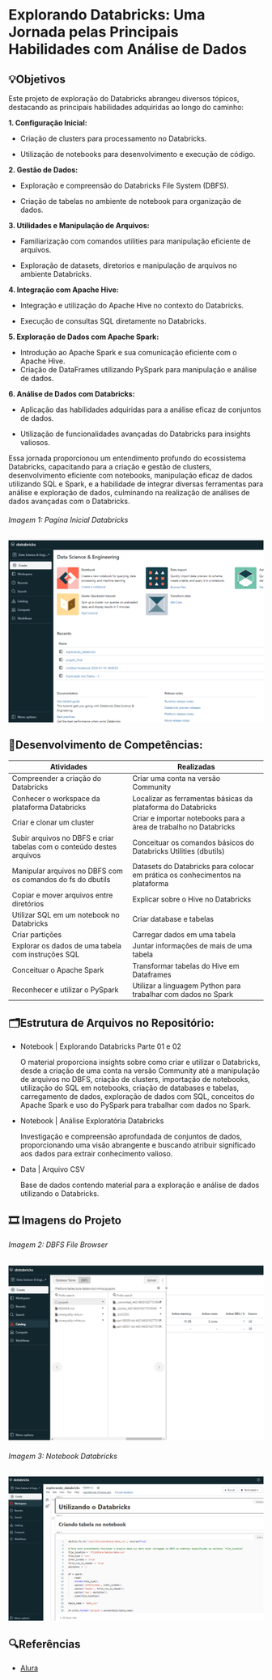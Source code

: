 # Explorando Databricks: Uma Jornada pelas Principais Habilidades com Análise de Dados

## 💡Objetivos
Este projeto de exploração do Databricks abrangeu diversos tópicos, destacando as principais habilidades adquiridas ao longo do caminho:

**1. Configuração Inicial:**
- Criação de clusters para processamento no Databricks.

- Utilização de notebooks para desenvolvimento e execução de código.

**2. Gestão de Dados:**
- Exploração e compreensão do Databricks File System (DBFS).

- Criação de tabelas no ambiente de notebook para organização de dados.

**3. Utilidades e Manipulação de Arquivos:**
- Familiarização com comandos utilities para manipulação eficiente de arquivos.

- Exploração de datasets, diretorios e manipulação de arquivos no ambiente Databricks.

**4. Integração com Apache Hive:**
- Integração e utilização do Apache Hive no contexto do Databricks.

- Execução de consultas SQL diretamente no Databricks.

**5. Exploração de Dados com Apache Spark:**
- Introdução ao Apache Spark e sua comunicação eficiente com o Apache Hive.
- Criação de DataFrames utilizando PySpark para manipulação e análise de dados.

**6. Análise de Dados com Databricks:**
- Aplicação das habilidades adquiridas para a análise eficaz de conjuntos de dados.

- Utilização de funcionalidades avançadas do Databricks para insights valiosos.

Essa jornada proporcionou um entendimento profundo do ecossistema Databricks, capacitando para a criação e gestão de clusters, desenvolvimento eficiente com notebooks, manipulação eficaz de dados utilizando SQL e Spark, e a habilidade de integrar diversas ferramentas para análise e exploração de dados, culminando na realização de análises de dados avançadas com o Databricks.

###### Imagem 1: Pagina Inicial Databricks
<img src="/img/workspace-databricks.png">

## 📄Desenvolvimento de Competências:
|Atividades|Realizadas |
|----------|-----------|
| Compreender a criação do Databricks | Criar uma conta na versão Community |
| Conhecer o workspace da plataforma Databricks | Localizar as ferramentas básicas da plataforma do Databricks |
| Criar e clonar um cluster | Criar e importar notebooks para a área de trabalho no Databricks |
| Subir arquivos no DBFS e criar tabelas com o conteúdo destes arquivos | Conceituar os comandos básicos do Databricks Utilities (dbutils) |
| Manipular arquivos no DBFS com os comandos do fs do dbutils | Datasets do Databricks para colocar em prática os conhecimentos na plataforma |
| Copiar e mover arquivos entre diretórios | Explicar sobre o Hive no Databricks |
| Utilizar SQL em um notebook no Databricks | Criar database e tabelas |
| Criar partições | Carregar dados em uma tabela |
| Explorar os dados de uma tabela com instruções SQL | Juntar informações de mais de uma tabela |
| Conceituar o Apache Spark | Transformar tabelas do Hive em Dataframes |
| Reconhecer e utilizar o PySpark | Utilizar a linguagem Python para trabalhar com dados no Spark |

##  🗂️Estrutura de Arquivos no Repositório:
* Notebook | Explorando Databricks Parte 01 e 02

    O material proporciona insights sobre como criar e utilizar o Databricks, desde a criação de uma conta na versão Community até a manipulação de arquivos no DBFS, criação de clusters, importação de notebooks, utilização do SQL em notebooks, criação de databases e tabelas, carregamento de dados, exploração de dados com SQL, conceitos do Apache Spark e uso do PySpark para trabalhar com dados no Spark.


* Notebook | Análise Exploratória Databricks

    Investigação e compreensão aprofundada de conjuntos de dados, proporcionando uma visão abrangente e buscando atribuir significado aos dados para extrair conhecimento valioso.

* Data | Arquivo CSV

    Base de dados contendo material para a exploração e análise de dados utilizando o Databricks.

## 🎞️ Imagens do Projeto

###### Imagem 2: DBFS File Browser
<img src="img/dbfs-file-browser.png">

###### Imagem 3: Notebook Databricks
<img src="img/notebook-databricks.png">

## 🔍Referências
- [Alura](https://www.alura.com.br/)
